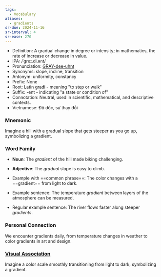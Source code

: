 ```yaml
---
tags:
  - Vocabulary
aliases:
  - gradients
sr-due: 2024-11-16
sr-interval: 4
sr-ease: 270
---
```


- Definition: A gradual change in degree or intensity; in mathematics, the rate of increase or decrease in value.
- IPA: /ˈɡreɪ.di.ənt/
- Pronunciation: [GRAY-dee-uhnt](https://www.google.com/search?q=how+to+pronounce+gradient)
- Synonyms: slope, incline, transition
- Antonym: uniformity, constancy
- Prefix: None
- Root: Latin gradi - meaning "to step or walk"
- Suffix: -ent - indicating "a state or condition of"
- Connotation: Neutral, used in scientific, mathematical, and descriptive contexts.
- Vietnamese: Độ dốc, sự thay đổi

### Mnemonic

Imagine a hill with a gradual slope that gets steeper as you go up, symbolizing a gradient.

### Word Family

- **Noun**: The *gradient* of the hill made biking challenging.
- **Adjective**: The *gradual* slope is easy to climb.
  
- Example with ==common phrase==: The color changes with a ==gradient== from light to dark.
- Example sentence: The temperature *gradient* between layers of the atmosphere can be measured.
- Regular example sentence: The river flows faster along steeper *gradients*.

### Personal Connection

We encounter gradients daily, from temperature changes in weather to color gradients in art and design.

### [Visual Association](https://www.google.com/search?tbm=isch&q=gradient)

Imagine a color scale smoothly transitioning from light to dark, symbolizing a gradient.
